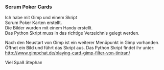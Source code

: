 ### Scrum Poker Cards

Ich habe mit Gimp und einem Skript  
Scrum Poker Karten erstellt.  
Die Bilder wurden mit einem Handy erstellt.  
Das Python Skript muss in das richtige Verzeichnis gelegt werden.

Nach den Neustart von Gimp ist ein weiterer Menüpunkt in Gimp vorhanden.
Öffnet ein Bild und führt das Skript aus.
Das Python Skript findet ihr unter:
http://www.gimpchat.de/playing-card-gimp-filter-von-tintran/

Viel Spaß Stephan